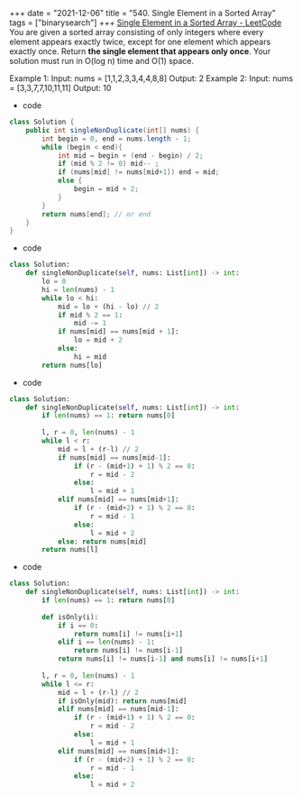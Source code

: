 +++ 
date = "2021-12-06"
title = "540. Single Element in a Sorted Array"
tags = ["binarysearch"]
+++
[Single Element in a Sorted Array - LeetCode](https://leetcode.com/problems/single-element-in-a-sorted-array/)
You are given a sorted array consisting of only integers where every element appears exactly twice, except for one element which appears exactly once.
Return __the single element that appears only once__.
Your solution must run in O(log n) time and O(1) space.
 
Example 1:
Input: nums = [1,1,2,3,3,4,4,8,8] Output: 2 
Example 2:
Input: nums = [3,3,7,7,10,11,11] Output: 10

- code
```java
class Solution {
    public int singleNonDuplicate(int[] nums) {
        int begin = 0, end = nums.length - 1;
        while (begin < end){
            int mid = begin + (end - begin) / 2;
            if (mid % 2 != 0) mid-- ;
            if (nums[mid] != nums[mid+1]) end = mid;
            else {
                begin = mid + 2;
            }
        }
        return nums[end]; // or end
    }
}
```
- code
```py
class Solution:
    def singleNonDuplicate(self, nums: List[int]) -> int:
        lo = 0
        hi = len(nums) - 1
        while lo < hi:
            mid = lo + (hi - lo) // 2
            if mid % 2 == 1:
                mid -= 1
            if nums[mid] == nums[mid + 1]:
                lo = mid + 2
            else:
                hi = mid
        return nums[lo]
```
- code
```py
class Solution:
    def singleNonDuplicate(self, nums: List[int]) -> int:
        if len(nums) == 1: return nums[0]
        
        l, r = 0, len(nums) - 1
        while l < r:
            mid = l + (r-l) // 2
            if nums[mid] == nums[mid-1]:
                if (r - (mid+1) + 1) % 2 == 0:
                    r = mid - 2
                else:
                    l = mid + 1
            elif nums[mid] == nums[mid+1]:
                if (r - (mid+2) + 1) % 2 == 0:
                    r = mid - 1
                else:
                    l = mid + 2
            else: return nums[mid]
        return nums[l]
```
- code
```py
class Solution:
    def singleNonDuplicate(self, nums: List[int]) -> int:
        if len(nums) == 1: return nums[0]
        
        def isOnly(i):
            if i == 0: 
                return nums[i] != nums[i+1]
            elif i == len(nums) - 1:
                return nums[i] != nums[i-1]
            return nums[i] != nums[i-1] and nums[i] != nums[i+1]
        
        l, r = 0, len(nums) - 1
        while l <= r:
            mid = l + (r-l) // 2
            if isOnly(mid): return nums[mid]
            elif nums[mid] == nums[mid-1]:
                if (r - (mid+1) + 1) % 2 == 0:
                    r = mid - 2
                else:
                    l = mid + 1
            elif nums[mid] == nums[mid+1]:
                if (r - (mid+2) + 1) % 2 == 0:
                    r = mid - 1
                else:
                    l = mid + 2
```
